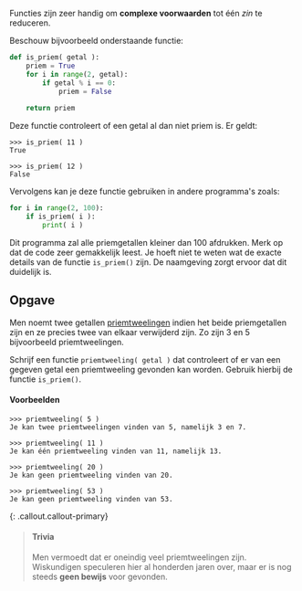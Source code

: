 Functies zijn zeer handig om **complexe voorwaarden** tot één *zin* te reduceren.

Beschouw bijvoorbeeld onderstaande functie:

```python
def is_priem( getal ):
    priem = True
    for i in range(2, getal):
        if getal % i == 0:
            priem = False
    
    return priem
```

Deze functie controleert of een getal al dan niet priem is. Er geldt:

```
>>> is_priem( 11 )
True
```

```
>>> is_priem( 12 )
False
```

Vervolgens kan je deze functie gebruiken in andere programma's zoals:

```python
for i in range(2, 100):
    if is_priem( i ):
        print( i )
```

Dit programma zal alle priemgetallen kleiner dan 100 afdrukken. Merk op dat de code zeer gemakkelijk leest. Je hoeft niet te weten wat de exacte details van de functie `is_priem()` zijn. De naamgeving zorgt ervoor dat dit duidelijk is.

## Opgave

Men noemt twee getallen <a href="https://nl.wikipedia.org/wiki/Priemtweeling" target="_blank">priemtweelingen</a> indien het beide priemgetallen zijn en ze precies twee van elkaar verwijderd zijn. Zo zijn 3 en 5 bijvoorbeeld priemtweelingen.

Schrijf een functie `priemtweeling( getal )` dat controleert of er van een gegeven getal een priemtweeling gevonden kan worden. Gebruik hierbij de functie `is_priem()`.

#### Voorbeelden

```
>>> priemtweeling( 5 )
Je kan twee priemtweelingen vinden van 5, namelijk 3 en 7.
```

```
>>> priemtweeling( 11 )
Je kan één priemtweeling vinden van 11, namelijk 13.
```

```
>>> priemtweeling( 20 )
Je kan geen priemtweeling vinden van 20.
```

```
>>> priemtweeling( 53 )
Je kan geen priemtweeling vinden van 53.
```

{: .callout.callout-primary}
> #### Trivia
> Men vermoedt dat er oneindig veel priemtweelingen zijn. Wiskundigen speculeren hier al honderden jaren over, maar er is nog steeds **geen bewijs** voor gevonden.
